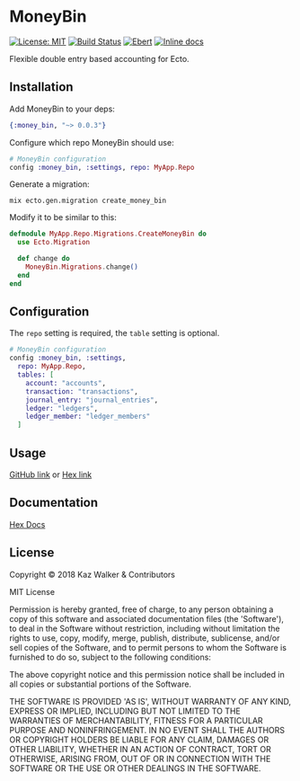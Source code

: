 # MoneyBin

[![License: MIT](https://img.shields.io/badge/License-MIT-brightgreen.svg)](https://opensource.org/licenses/MIT)
[![Build Status](https://travis-ci.com/KazW/money_bin.svg?token=CRsKZKYLbnQZUawkaRLB&branch=master)](https://travis-ci.com/KazW/money_bin)
[![Ebert](https://ebertapp.io/github/KazW/money_bin.svg)](https://ebertapp.io/github/KazW/money_bin)
[![Inline docs](https://inch-ci.org/github/KazW/money_bin.svg)](https://inch-ci.org/github/KazW/money_bin)

Flexible double entry based accounting for Ecto.

## Installation

Add MoneyBin to your deps:

```elixir
{:money_bin, "~> 0.0.3"}
```

Configure which repo MoneyBin should use:

```elixir
# MoneyBin configuration
config :money_bin, :settings, repo: MyApp.Repo
```

Generate a migration:

```shell
mix ecto.gen.migration create_money_bin
```

Modify it to be similar to this:

```elixir
defmodule MyApp.Repo.Migrations.CreateMoneyBin do
  use Ecto.Migration

  def change do
    MoneyBin.Migrations.change()
  end
end
```

## Configuration

The `repo` setting is required, the `table` setting is optional.

```elixir
# MoneyBin configuration
config :money_bin, :settings,
  repo: MyApp.Repo,
  tables: [
    account: "accounts",
    transaction: "transactions",
    journal_entry: "journal_entries",
    ledger: "ledgers",
    ledger_member: "ledger_members"
  ]
```

## Usage

[GitHub link](USAGE.md) or [Hex link](usage.html)

## Documentation

[Hex Docs](https://hexdocs.pm/money_bin)

## License

Copyright © 2018 Kaz Walker & Contributors

MIT License

Permission is hereby granted, free of charge, to any person obtaining a copy of
this software and associated documentation files (the 'Software'), to deal in
the Software without restriction, including without limitation the rights to
use, copy, modify, merge, publish, distribute, sublicense, and/or sell copies
of the Software, and to permit persons to whom the Software is furnished to
do so, subject to the following conditions:

The above copyright notice and this permission notice shall be included in all
copies or substantial portions of the Software.

THE SOFTWARE IS PROVIDED 'AS IS', WITHOUT WARRANTY OF ANY KIND, EXPRESS OR
IMPLIED, INCLUDING BUT NOT LIMITED TO THE WARRANTIES OF MERCHANTABILITY,
FITNESS FOR A PARTICULAR PURPOSE AND NONINFRINGEMENT. IN NO EVENT SHALL THE
AUTHORS OR COPYRIGHT HOLDERS BE LIABLE FOR ANY CLAIM, DAMAGES OR OTHER
LIABILITY, WHETHER IN AN ACTION OF CONTRACT, TORT OR OTHERWISE, ARISING FROM,
OUT OF OR IN CONNECTION WITH THE SOFTWARE OR THE USE OR OTHER DEALINGS IN
THE SOFTWARE.

